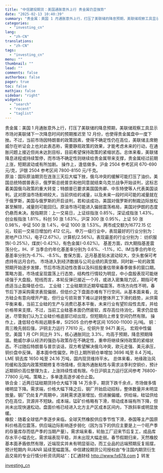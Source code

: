 ```yaml
---
title: "中信建投期货：美国通胀意外上行 贵金属仍显强势"
date: "2025-02-13 10:40:39"
summary: "贵金属：美国 1 月通胀意外上行，打压了美联储的降息预期，美联储观察工具显示市场对美联储下一次降息时..."
categories:
  - "investing_cn"
lang:
  - "zh-CN"
translations:
  - "zh-CN"
tags:
  - "investing_cn"
menu: ""
thumbnail: ""
lead: ""
comments: false
authorbox: false
pager: true
toc: false
mathjax: false
sidebar: "right"
widgets:
  - "search"
  - "recent"
  - "taglist"
---
```


贵金属：美国 1 月通胀意外上行，打压了美联储的降息预期，美联储观察工具显示市场对美联储下一次降息时间的预期推迟至 12 月份，也使得贵金属盘中一度下挫。不过，当前市场因特朗普的政策因素，使得不确定性仍在高位，美联储主席鲍威尔在听证会上也对此表态称，需要静观政策的效果，才能考虑未来的行动，在通胀问题上接近但尚未达到目标，目前希望保持政策的紧缩状态。总体来看，美联储降息进程或持续暂停，而市场不确定性则继续给贵金属带来支撑，贵金属经过前期上涨，短期波动或有所加剧。 操作上，逢低做多。沪金 2504 参考区间 670-690 元/克，沪银 2504 参考区间 7800-8150 元/千克。   
原油：国际原油期货在连涨三天后大幅下挫，俄乌冲突的缓解可能打压了油价。美国总统特朗普表示，俄罗斯总统普京和他同意就结束乌克兰战争开始谈判，这标志着美国俄乌政策的重大转变；特朗普已要求美国国务卿、中东特使等人代表美国谈判。这对原油市场影响较大，当前供给的减量，以及未来一段时间可能的减量就在于俄罗斯，美国与俄罗斯的开启谈判，若和谈成功，美国对俄罗斯的制裁边际放松甚至解除，减量则可能回归。原油市场可能进入偏弱震荡格局，美国对伊朗的态度仍悬而未决。股指期货：上一交易日，上证综指涨 0.85%，深证成指涨 1.43%，创业板指涨 1.81%，科创 50 涨 1.63%，沪深 300 涨 0.95%，上证 50 涨 0.98%，中证 500 涨 1.4%，中证 1000 涨 1.53%。两市成交额为16772.15 亿元，较前一交易日增加约 412 亿元。 申万一级行业中，表现最好的行业分别为：房地产(3.1%)，电子(2.67%)，计算机(2.56%)。表现最差的行业分别为： 纺织服饰(-0.25%)，煤炭(-0.42%)，有色金属(-0.62%)。 基差方面，四大期指基差震荡分化，IH、IF 当季合约年化基差率分别为 0.6%、-1.1%，IC、IM当季合约年化基差率分别为-6.7%、-8.5%。套保方面，近月基差贴水波动较大，空头套保可考虑持有远月合约。 市场进入到经济数据与公司业绩的真空期，同时新一轮的政策预期开始逐步发酵，节后市场流动性改善以及科技股重估带来春季做多的窗口期。策略方面，市场或呈现震荡上行态势，结构性行情较为明显，中小盘股表现可能继续强于大盘股。短线而言，本轮反弹已接近一个月，或进入密集阻力区，期指可考虑适当止盈降低仓位。 工业硅：工业硅期货近期窄幅震荡，市场方向性不明，春节后下游采购需求表现偏弱，但低价之下盘面亦难有下行空间。从基本面来看，北方硅企有意向增开产能，但行业亏损背景下难以逆转整体开工下滑的趋势，从供需平衡来看，当前工业硅的生产与消费已基本平衡，未来行业有望阶段性去库，并给价格带来支撑。不过，当前工业硅基本面仍然疲软，库存高位待消化，需求仍显低迷，尽管我们认为工业硅价格底部已经出现，但短期向上修复空间仍然有限。 操作上，逢低轻仓布局远期多单，SI2505 合约参考区间 10500-11000 元/吨。 铜：周三晚先弱后强，沪铜主力运行 77610 元，伦铜升至 9471 美元。 宏观中性偏空。美国 1 月 CPI 同比升 3%，核心通胀同比 3.3%，均高于预期，降息预期降温。鲍威尔承认经济的强劲与政策存在不确定性，重申将继续保持政策的紧缩状态。不过随后特朗普与普京谈话，双方希望解决俄乌冲突，欧元走强、美元承压，铜价盘中反弹。 基本面中性偏空。昨日上期所铜仓单增加 3696 吨至 8.4 万吨，LME 铜去库 1650 吨至 24.16 万吨，国内现货维持平水。 总体来看，地缘政治风险缓和及国内政策预期修复市场情绪，但海外通胀粘性与需求淡季利空铜价，预计近期铜价高位整理为主，上涨持续性或有限。今日沪铜主力运行区间参考 76800-77800 元/吨。策略上，多单逢高逐步减仓止盈。   
铁合金：近两日锰硅期货持仓大幅下降 14 万余手，期货下跌千余点，市场做多情绪明显下降。需求端，价格大幅下降之后，钢厂开始启动招标，整体数量并未明显放量。钢厂仍处复产周期中，消耗需求逐渐增加，但进展偏缓。供给端，硅锰供给仍在高位，货源并不短缺。成本端，锰矿价格略有下滑，带动成本端有所下降，但尚未出现快速松动。盘面价格已经进入北方主产区成本区间内，下跌斜率或明显放缓。   
橡胶：随着全球低产季逐步来临，全球天然橡胶供应季节性下滑，泰国等主产国原料价格高位震荡，供应端边际影响逐步弱化（因为当下的供应主要是上一个旺产季的存量库存而低产季的当期产量）。需求端来看，轮胎工厂迎来节后复工，成品库存水平小幅去化，需求端表现平稳，并未出现大幅走弱。春节假期归来，天然橡胶基本面矛盾依然有限，近端现实并未有明显驱动，而工业品的远端预期反复摇摆，预计短期内 RU&NR 延续宽幅震荡。中信建投期货公司授权由“专注国内期货衍生品交易的专业行情分析资讯网站”：【汇通财经 http://www.fx678.com 】转发

[investing_cn](https://cn.investing.com/news/forex-news/article-2669338)
